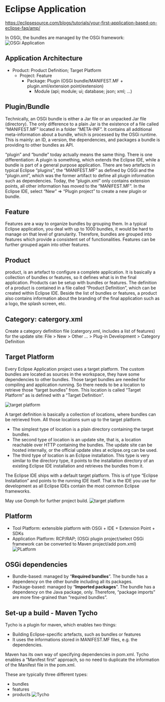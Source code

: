 # Eclipse Application
https://eclipsesource.com/blogs/tutorials/your-first-application-based-on-eclipse-faq/amp/

In OSGi, the bundles are managed by the OSGi framework:
![OSGi Application](https://eclipsesource.com/wp-content/uploads/2016/04/image05.png)

## Application Architecture
- Product: Product Definition; Target Platform
    - Project: Feature
        - Package: Plugin (OSGi bundle/MANIFEST.MF + plugin.xml/extension point/extension)
            - Module (api; module; ui; database; json; xml; ...)
            

## Plugin/Bundle
Technically, an OSGi bundle is either a Jar file or an unpacked Jar file (directory). The only difference to a plain Jar is the existence of a file called “MANIFEST.MF” located in a folder “META-INF”. It contains all additional meta-information about a bundle, which is processed by the OSGi runtime. This is mainly: an ID, a version, the dependencies, and packages a bundle is providing to other bundles as API.

“plugin” and “bundle” today actually means the same thing. There is one differentiation: A plugin is something, which extends the Eclipse IDE, while a bundle is part of a general purpose application. There are two artefacts in typical Eclipse “plugins”, the “MANIFEST.MF” as defined by OSGi and the “plugin.xml”, which was the former artifact to define all plugin information such as dependencies. Today, the “plugin.xml” only contains extension points, all other information has moved to the “MANIFEST.MF”. In the Eclipse IDE, select “New” => “Plugin project” to create a new plugin or bundle.

## Feature
Features are a way to organize bundles by grouping them. In a typical Eclipse application, you deal with up to 1000 bundles, it would be hard to manage on that level of granularity. Therefore, bundles are grouped into features which provide a consistent set of functionalities. Features can be further grouped again into other features.

## Product
product, is an artefact to configure a complete application. It is basically a collection of bundles or features, so it defines what is in the final application. Products can be setup with bundles or features. The definition of a product is contained in a file called “Product Definition”, which can be created within Eclipse IDE. Beside the list of bundles or features, a product also contains information about the branding of the final application such as a logo, the splash screen, etc.

## Category: catergory.xml
Create a category definition file (catergory.xml, includes a list of features) for the update site:  File > New > Other ... > Plug-in Development > Category Definition

## Target Platform
Every Eclipse Application project uses a target platform. The custom bundles are located as sources in the workspace, they have some dependencies to other bundles. Those target bundles are needed for compiling and application running. So there needs to be a location to retrieve those “target bundles” from. This location is called “Target Platform” as is defined with a “Target Definition”.

![target platform](https://eclipsesource.com/wp-content/uploads/2016/04/image06.png)

A target definition is basically a collection of locations, where bundles can be retrieved from. All those locations sum up to the target platform.
- The simplest type of location is a plain directory containing the target bundles.
- The second type of location is an update site, that is, a location reachable over HTTP containing the bundles. The update site can be hosted internally, or the official update sites at eclipse.org can be used. 
- The third type of location is an Eclipse installation. This type is very similar to the directory type, it points to the installation directory of an existing Eclipse IDE installation and retrieves the bundles from it.

The Eclipse IDE ships with a default target platform. This is of type “Eclipse Installation” and points to the running IDE itself. That is the IDE you use for development as all Eclipse IDEs contain the most common Eclipse frameworks. 

May use Oomph for further project build.
![target platform](https://eclipsesource.com/wp-content/uploads/2016/04/image07-768x442.png)


## Platform
- Tool Platform: extensible platform with OSGi + IDE + Extension Point + SDKs
- Application Platform: RCP/RAP;  (OSGi plugin project/select OSGi framework can be converted to Maven project/add pom.xml)
![PLatform](https://eclipsesource.com/wp-content/uploads/2016/04/image09.png) 


## OSGi dependencies

- Bundle-based: managed by “**Required bundles**”. The bundle has a dependency on the other bundle including all its packages.
- Package-based: managed by “**Imported packages**”. The bundle has a dependency on the Java package, only. Therefore, “package imports” are more fine-grained than “required bundles”.

## Set-up a build - Maven Tycho
Tycho is a plugin for maven, which enables two things:
- Building Eclipse-specific artefacts, such as bundles or features
- It uses the informations stored in MANIFEST.MF files, e.g. the dependencies.

Maven has its own way of specifying dependencies in pom.xml. Tycho enables a “Manifest first” approach,
so no need to duplicate the information of the Manifest file in the pom.xml.

These are typically three different types: 
- bundles
- features
- products
![Tycho](https://eclipsesource.com/wp-content/uploads/2016/04/image08.png)
